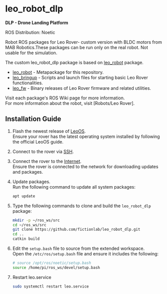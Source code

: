 # leo_robot_dlp


**DLP - Drone Landing Platform**

ROS Distribution: Noetic

Robot ROS packages for Leo Rover- custom version with BLDC motors from MAB Robotics.These packages can be run only on the real robot. Not usable for the simulation.

The custom leo_robot_dlp package is based on [leo_robot] package.

* [leo_robot] - Metapackage for this repository.
* [leo_bringup] - Scripts and launch files for starting basic Leo Rover functionalities.
* [leo_fw] - Binary releases of Leo Rover firmware and related utilities.

Visit each package's ROS Wiki page for more information. \
For more information about the robot, visit [Robots/Leo Rover].


## Installation Guide

1. Flash the newest release of [LeoOS].  
   Ensure your rover has the latest operating system installed by following the official LeoOS guide.

2. Connect to the rover via [SSH].  

3. Connect the rover to the [Internet].  
   Ensure the rover is connected to the network for downloading updates and packages.

4. Update packages.  
   Run the following command to update all system packages:  
   ```bash
   apt update
   ```
5. Type the following commands to clone and build the `leo_robot_dlp` package:  
   ```bash
   mkdir -p ~/ros_ws/src
   cd ~/ros_ws/src
   git clone https://github.com/fictionlab/leo_robot_dlp.git
   cd ..
   catkin build
   ```
6. Edit the `setup.bash` file to source from the extended workspace.  
   Open the `/etc/ros/setup.bash` file and ensure it includes the following:  
   ```bash
   # source /opt/ros/noetic/setup.bash
   source /home/pi/ros_ws/devel/setup.bash
7. Restart leo.service
   ```bash
   sudo systemctl restart leo.service
   ```

[leo_robot]: http://wiki.ros.org/leo_robot
[leo_bringup]: http://wiki.ros.org/leo_bringup
[leo_fw]: http://wiki.ros.org/leo_fw
[LeoOS]: https://docs.fictionlab.pl/leo-rover/guides/software-update
[ssh]: https://docs.fictionlab.pl/leo-rover/guides/ssh
[Internet]: https://docs.fictionlab.pl/leo-rover/guides/connect-to-network
